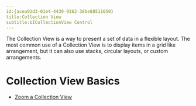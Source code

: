 ```yaml
---
id:{acea92d3-01e4-4439-9362-38be88511050}  
title:Collection View  
subtitle:UICollectionView Control  
---
```


The Collection View is a way to present a set of data in a flexible layout.  The
	most common use of a Collection View is to display items in a grid like arrangement,
	but it can also use stacks, circular layouts, or custom arrangements.

 <a name="Collection_View_Basics" class="injected"></a>


# Collection View Basics

-   [Zoom a Collection View](/recipes/ios/content_controls/collection_view/collection_view_zoom)